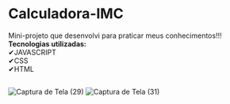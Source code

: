 # Calculadora-IMC
Mini-projeto que desenvolvi para praticar meus conhecimentos!!!<br>
<strong>Tecnologias utilizadas:</strong><br>
✔JAVASCRIPT <br>
✔CSS <br>
✔HTML <br>
##
![Captura de Tela (29)](https://user-images.githubusercontent.com/88805398/159487642-272b6078-08b6-4054-866e-0385f78628c7.png)
![Captura de Tela (31)](https://user-images.githubusercontent.com/88805398/159487653-fac84b05-5d3f-40f7-9091-083fe153ce4c.png)
